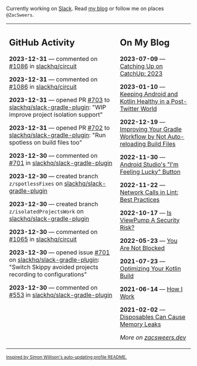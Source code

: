 Currently working on [Slack](https://slack.com/). Read [my blog](https://zacsweers.dev/) or follow me on places `@ZacSweers`.

<table><tr><td valign="top" width="60%">

## GitHub Activity
<!-- githubActivity starts -->
**2023-12-31** — commented on [#1086](https://github.com/slackhq/circuit/pull/1086#issuecomment-1872980052) in [slackhq/circuit](https://github.com/slackhq/circuit)

**2023-12-31** — commented on [#1086](https://github.com/slackhq/circuit/pull/1086#issuecomment-1872979802) in [slackhq/circuit](https://github.com/slackhq/circuit)

**2023-12-31** — opened PR [#703](https://github.com/slackhq/slack-gradle-plugin/pull/703) to [slackhq/slack-gradle-plugin](https://github.com/slackhq/slack-gradle-plugin): "WIP improve project isolation support"

**2023-12-31** — opened PR [#702](https://github.com/slackhq/slack-gradle-plugin/pull/702) to [slackhq/slack-gradle-plugin](https://github.com/slackhq/slack-gradle-plugin): "Run spotless on build files too"

**2023-12-30** — commented on [#701](https://github.com/slackhq/slack-gradle-plugin/issues/701#issuecomment-1872590705) in [slackhq/slack-gradle-plugin](https://github.com/slackhq/slack-gradle-plugin)

**2023-12-30** — created branch `z/spotlessFixes` on [slackhq/slack-gradle-plugin](https://github.com/slackhq/slack-gradle-plugin)

**2023-12-30** — created branch `z/isolatedProjectsWork` on [slackhq/slack-gradle-plugin](https://github.com/slackhq/slack-gradle-plugin)

**2023-12-30** — commented on [#1065](https://github.com/slackhq/circuit/issues/1065#issuecomment-1872579333) in [slackhq/circuit](https://github.com/slackhq/circuit)

**2023-12-30** — opened issue [#701](https://github.com/slackhq/slack-gradle-plugin/issues/701) on [slackhq/slack-gradle-plugin](https://github.com/slackhq/slack-gradle-plugin): "Switch Skippy avoided projects recording to configurations"

**2023-12-30** — commented on [#553](https://github.com/slackhq/slack-gradle-plugin/issues/553#issuecomment-1872469771) in [slackhq/slack-gradle-plugin](https://github.com/slackhq/slack-gradle-plugin)
<!-- githubActivity ends -->
</td><td valign="top" width="40%">

## On My Blog
<!-- blog starts -->
**2023-07-09** — [Catching Up on CatchUp: 2023](https://www.zacsweers.dev/catching-up-on-catchup-2023/)

**2023-01-10** — [Keeping Android and Kotlin Healthy in a Post-Twitter World](https://www.zacsweers.dev/keeping-android-healthy/)

**2022-12-19** — [Improving Your Gradle Workflow by Not Auto-reloading Build Files](https://www.zacsweers.dev/improving-your-workflow-by-not-auto-reloading-build-files/)

**2022-11-30** — [Android Studio's "I'm Feeling Lucky" Button](https://www.zacsweers.dev/android-studios-im-feeling-lucky-button/)

**2022-11-22** — [Network Calls in Lint: Best Practices](https://www.zacsweers.dev/network-calls-in-lint-best-practices/)

**2022-10-17** — [Is ViewPump A Security Risk?](https://www.zacsweers.dev/is-viewpump-a-security-risk/)

**2022-05-23** — [You Are Not Blocked](https://www.zacsweers.dev/you-are-not-blocked/)

**2021-07-23** — [Optimizing Your Kotlin Build](https://www.zacsweers.dev/optimizing-your-kotlin-build/)

**2021-06-14** — [How I Work](https://www.zacsweers.dev/how-i-work/)

**2021-02-02** — [Disposables Can Cause Memory Leaks](https://www.zacsweers.dev/disposables-can-cause-memory-leaks/)
<!-- blog ends -->
_More on [zacsweers.dev](https://zacsweers.dev/)_
</td></tr></table>

<sub><a href="https://simonwillison.net/2020/Jul/10/self-updating-profile-readme/">Inspired by Simon Willison's auto-updating profile README.</a></sub>